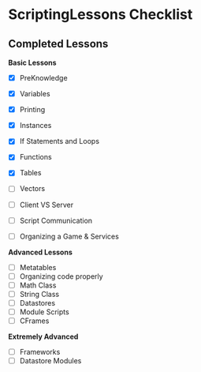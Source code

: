 # ScriptingLessons Checklist

## Completed Lessons

**Basic Lessons**
- [x] PreKnowledge
- [x] Variables
- [x] Printing
- [x] Instances
- [x] If Statements and Loops
- [x] Functions
- [x] Tables
- [ ] Vectors
- [ ] Client VS Server
- [ ] Script Communication
- [ ] Organizing a Game & Services


**Advanced Lessons**
- [ ] Metatables
- [ ] Organizing code properly
- [ ] Math Class
- [ ] String Class
- [ ] Datastores
- [ ] Module Scripts
- [ ] CFrames

**Extremely Advanced**
- [ ] Frameworks
- [ ] Datastore Modules
